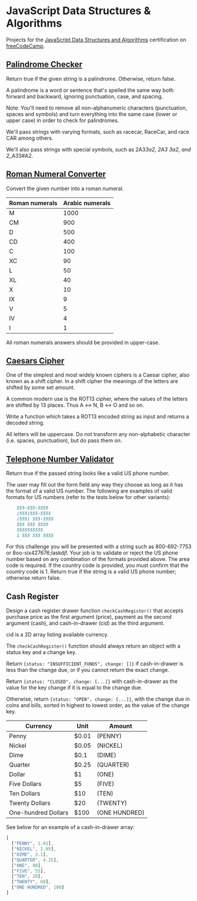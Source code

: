 # JavaScript Data Structures & Algorithms

Projects for the [JavaScript Data Structures and Algorithms](https://www.freecodecamp.org/learn/javascript-algorithms-and-data-structures/) certification on [freeCodeCamp](https://freecodecamp.org).

## [Palindrome Checker](palindromeChecker.js)

Return true if the given string is a palindrome. Otherwise, return false.

A palindrome is a word or sentence that's spelled the same way both forward and backward, ignoring punctuation, case, and spacing.

Note: You'll need to remove all non-alphanumeric characters (punctuation, spaces and symbols) and turn everything into the same case (lower or upper case) in order to check for palindromes.

We'll pass strings with varying formats, such as racecar, RaceCar, and race CAR among others.

We'll also pass strings with special symbols, such as 2A3*3a2, 2A3 3a2, and 2_A3*3#A2.

## [Roman Numeral Converter](romanNumeralConverter.js)

Convert the given number into a roman numeral.

| Roman numerals | Arabic numerals |
| -------------- | --------------- |
| M            | 1000       |
| CM           | 900       |
| D            | 500       |
| CD           | 400       |
| C             | 100       |
| XC           | 90        |
| L            | 50        |
| XL           | 40        |
| X            | 10        |
| IX           | 9        |
| V            | 5        |
| IV            | 4        |
| I            | 1        |

All roman numerals answers should be provided in upper-case.

## [Caesars Cipher](rot13.js)

One of the simplest and most widely known ciphers is a Caesar cipher, also known as a shift cipher. In a shift cipher the meanings of the letters are shifted by some set amount.

A common modern use is the ROT13 cipher, where the values of the letters are shifted by 13 places. Thus A ↔ N, B ↔ O and so on.

Write a function which takes a ROT13 encoded string as input and returns a decoded string.

All letters will be uppercase. Do not transform any non-alphabetic character (i.e. spaces, punctuation), but do pass them on.

## [Telephone Number Validator](phoneNumberValidator.js)

Return true if the passed string looks like a valid US phone number.

The user may fill out the form field any way they choose as long as it has the format of a valid US number. The following are examples of valid formats for US numbers (refer to the tests below for other variants):

```md
    555-555-5555
    (555)555-5555
    (555) 555-5555
    555 555 5555
    5555555555
    1 555 555 5555
```

For this challenge you will be presented with a string such as 800-692-7753 or 8oo-six427676;laskdjf. Your job is to validate or reject the US phone number based on any combination of the formats provided above. The area code is required. If the country code is provided, you must confirm that the country code is 1. Return true if the string is a valid US phone number; otherwise return false.

## Cash Register

Design a cash register drawer function `checkCashRegister()` that accepts purchase price as the first argument (price), payment as the second argument (cash), and cash-in-drawer (cid) as the third argument.

cid is a 2D array listing available currency.

The `checkCashRegister()` function should always return an object with a status key and a change key.

Return `{status: "INSUFFICIENT_FUNDS", change: []}` if cash-in-drawer is less than the change due, or if you cannot return the exact change.

Return `{status: "CLOSED", change: [...]}` with cash-in-drawer as the value for the key change if it is equal to the change due.

Otherwise, return `{status: "OPEN", change: [...]}`, with the change due in coins and bills, sorted in highest to lowest order, as the value of the change key.

| Currency | Unit | Amount |
| -------- | ---- | ------ |
| Penny  | $0.01  | (PENNY)|
| Nickel  | $0.05 | (NICKEL) |
| Dime  | $0.1  | (DIME) |
| Quarter  | $0.25 | (QUARTER) |
| Dollar  | $1 |  (ONE) |
| Five Dollars | $5 |  (FIVE) |
| Ten Dollars | $10 | (TEN) |
| Twenty Dollars | $20 | (TWENTY) |
| One-hundred Dollars | $100 | (ONE HUNDRED) |

See below for an example of a cash-in-drawer array:

```js
[
  ["PENNY", 1.01],
  ["NICKEL", 2.05],
  ["DIME", 3.1],
  ["QUARTER", 4.25],
  ["ONE", 90],
  ["FIVE", 55],
  ["TEN", 20],
  ["TWENTY", 60],
  ["ONE HUNDRED", 100]
]
```
